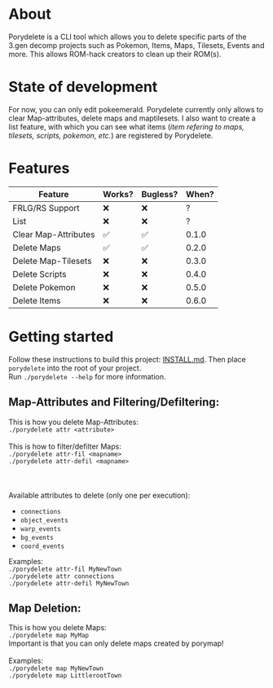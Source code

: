 # About

Porydelete is a CLI tool which allows you to delete specific parts of the 3.gen decomp projects such as Pokemon, Items, Maps, Tilesets, Events and more. This allows ROM-hack creators to clean up their ROM(s).

# State of development

For now, you can only edit pokeemerald. Porydelete currently only allows to clear Map-attributes, delete maps and maptilesets. I also want to create a list feature, with which you can see what items (*item refering to maps, tilesets, scripts, pokemon, etc.*) are registered by Porydelete.

# Features

| Feature | Works? | Bugless?| When?
|---------|--------|--------|------|
|FRLG/RS Support|❌|❌|?
|List|❌|❌|?
|Clear Map-Attributes|✅|✅|0.1.0 
|Delete Maps|✅|✅|0.2.0
|Delete Map-Tilesets|❌| ❌|0.3.0
|Delete Scripts|❌|❌|0.4.0
|Delete Pokemon|❌|❌|0.5.0
|Delete Items|❌|❌|0.6.0


# Getting started

Follow these instructions to build this project: [INSTALL.md](https://github.com/Voluptua/Porydelete/blob/main/INSTALL.md).
Then place `porydelete` into the root of your project. \
Run `./porydelete --help` for more information.

## Map-Attributes and Filtering/Defiltering:

This is how you delete Map-Attributes:\
```./porydelete attr <attribute>```\
\
This is how to filter/defilter Maps:\
```./porydelete attr-fil <mapname>```\
```./porydelete attr-defil <mapname>```\
\
\
\
Available attributes to delete (only one per execution): 
  - `connections`
  - `object_events`
  - `warp_events`
  - `bg_events`
  - `coord_events`

Examples: \
  `./porydelete attr-fil MyNewTown`\
  `./porydelete attr connections`\
  `./porydelete attr-defil MyNewTown`

## Map Deletion:

This is how you delete Maps:\
```./porydelete map MyMap```\
Important is that you can only delete maps created by porymap!  \
\
Examples: \
  `./porydelete map MyNewTown`\
  `./porydelete map LittlerootTown`
